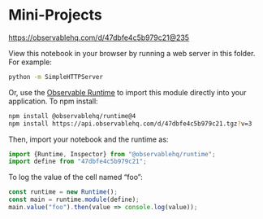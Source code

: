 # Mini-Projects

https://observablehq.com/d/47dbfe4c5b979c21@235

View this notebook in your browser by running a web server in this folder. For
example:

~~~sh
python -m SimpleHTTPServer
~~~

Or, use the [Observable Runtime](https://github.com/observablehq/runtime) to
import this module directly into your application. To npm install:

~~~sh
npm install @observablehq/runtime@4
npm install https://api.observablehq.com/d/47dbfe4c5b979c21.tgz?v=3
~~~

Then, import your notebook and the runtime as:

~~~js
import {Runtime, Inspector} from "@observablehq/runtime";
import define from "47dbfe4c5b979c21";
~~~

To log the value of the cell named “foo”:

~~~js
const runtime = new Runtime();
const main = runtime.module(define);
main.value("foo").then(value => console.log(value));
~~~
